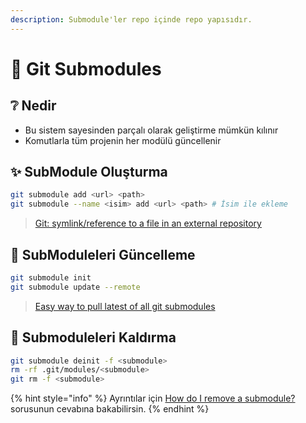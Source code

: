 ```yaml
---
description: Submodule'ler repo içinde repo yapısıdır.
---
```


# 📂 Git Submodules

## ❔ Nedir

* Bu sistem sayesinden parçalı olarak geliştirme mümkün kılınır
* Komutlarla tüm projenin her modülü güncellenir

## ✨ SubModule Oluşturma

```bash
git submodule add <url> <path>
git submodule --name <isim> add <url> <path> # İsim ile ekleme
```

> [Git: symlink/reference to a file in an external repository](https://stackoverflow.com/a/27770463/9770490)

## 💫 SubModuleleri Güncelleme

```bash
git submodule init
git submodule update --remote
```

> [Easy way to pull latest of all git submodules](https://stackoverflow.com/a/1032653)

## 🧹 Submoduleleri Kaldırma

```bash
git submodule deinit -f <submodule>
rm -rf .git/modules/<submodule>
git rm -f <submodule>
```

{% hint style="info" %}
Ayrıntılar için [How do I remove a submodule?](https://stackoverflow.com/a/16162000) sorusunun cevabına bakabilirsin.
{% endhint %}

